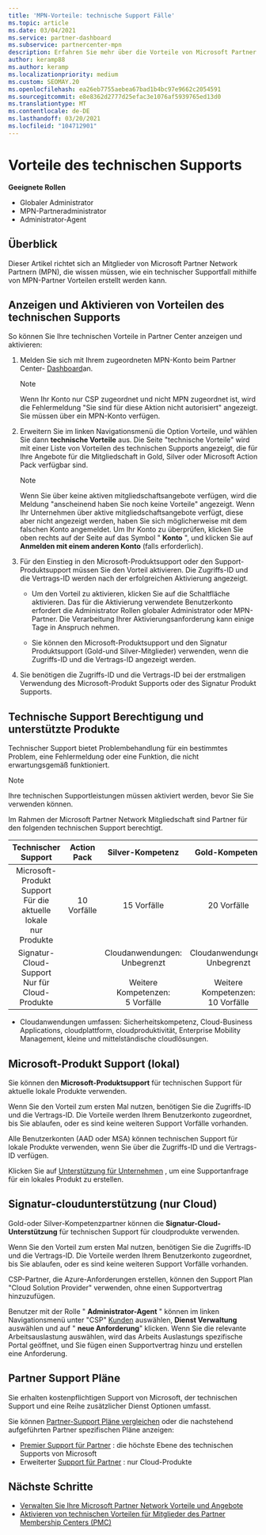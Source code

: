 ```yaml
---
title: 'MPN-Vorteile: technische Support Fälle'
ms.topic: article
ms.date: 03/04/2021
ms.service: partner-dashboard
ms.subservice: partnercenter-mpn
description: Erfahren Sie mehr über die Vorteile von Microsoft Partner Network (MPN) für technische Supportfälle.
author: keramp88
ms.author: keramp
ms.localizationpriority: medium
ms.custom: SEOMAY.20
ms.openlocfilehash: ea26eb7755aebea67bad1b4bc97e9662c2054591
ms.sourcegitcommit: e8e8362d2777d25efac3e1076af5939765ed13d0
ms.translationtype: MT
ms.contentlocale: de-DE
ms.lasthandoff: 03/20/2021
ms.locfileid: "104712901"
---
```

# <a name="technical-support-benefits"></a>Vorteile des technischen Supports

**Geeignete Rollen**
-   Globaler Administrator 
-   MPN-Partneradministrator 
-   Administrator-Agent 

## <a name="overview"></a>Überblick

Dieser Artikel richtet sich an Mitglieder von Microsoft Partner Network Partnern (MPN), die wissen müssen, wie ein technischer Supportfall mithilfe von MPN-Partner Vorteilen erstellt werden kann.

## <a name="view-and-activate-your-technical-support-benefits"></a>Anzeigen und Aktivieren von Vorteilen des technischen Supports 

So können Sie Ihre technischen Vorteile in Partner Center anzeigen und aktivieren:

1. Melden Sie sich mit Ihrem zugeordneten MPN-Konto beim Partner Center- [Dashboard](https://partner.microsoft.com/dashboard)an. 
    > [!NOTE]
    > Wenn Ihr Konto nur CSP zugeordnet und nicht MPN zugeordnet ist, wird die Fehlermeldung "Sie sind für diese Aktion nicht autorisiert" angezeigt. Sie müssen über ein MPN-Konto verfügen.

2. Erweitern Sie im linken Navigationsmenü die Option Vorteile, und wählen Sie dann **technische Vorteile** aus. Die Seite "technische Vorteile" wird mit einer Liste von Vorteilen des technischen Supports angezeigt, die für Ihre Angebote für die Mitgliedschaft in Gold, Silver oder Microsoft Action Pack verfügbar sind. 

    > [!NOTE]
    >Wenn Sie über keine aktiven mitgliedschaftsangebote verfügen, wird die Meldung "anscheinend haben Sie noch keine Vorteile" angezeigt. Wenn Ihr Unternehmen über aktive mitgliedschaftsangebote verfügt, diese aber nicht angezeigt werden, haben Sie sich möglicherweise mit dem falschen Konto angemeldet. Um Ihr Konto zu überprüfen, klicken Sie oben rechts auf der Seite auf das Symbol " **Konto** ", und klicken Sie auf **Anmelden mit einem anderen Konto** (falls erforderlich).

3. Für den Einstieg in den Microsoft-Produktsupport oder den Support-Produktsupport müssen Sie den Vorteil aktivieren. Die Zugriffs-ID und die Vertrags-ID werden nach der erfolgreichen Aktivierung angezeigt. 

    -   Um den Vorteil zu aktivieren, klicken Sie auf die Schaltfläche aktivieren. Das für die Aktivierung verwendete Benutzerkonto erfordert die Administrator Rollen globaler Administrator oder MPN-Partner. Die Verarbeitung Ihrer Aktivierungsanforderung kann einige Tage in Anspruch nehmen. 

    - Sie können den Microsoft-Produktsupport und den Signatur Produktsupport (Gold-und Silver-Mitglieder) verwenden, wenn die Zugriffs-ID und die Vertrags-ID angezeigt werden. 

 4. Sie benötigen die Zugriffs-ID und die Vertrags-ID bei der erstmaligen Verwendung des Microsoft-Produkt Supports oder des Signatur Produkt Supports.  

## <a name="technical-support-entitlement-and-supported-products"></a>Technische Support Berechtigung und unterstützte Produkte

Technischer Support bietet Problembehandlung für ein bestimmtes Problem, eine Fehlermeldung oder eine Funktion, die nicht erwartungsgemäß funktioniert.

> [!NOTE]
> Ihre technischen Supportleistungen müssen aktiviert werden, bevor Sie Sie verwenden können. 

Im Rahmen der Microsoft Partner Network Mitgliedschaft sind Partner für den folgenden technischen Support berechtigt.


| Technischer Support |  Action Pack | Silver-Kompetenz | Gold-Kompetenz |
|:---:|:---:|:---:|:---:|
| Microsoft-Produkt Support<br>Für die aktuelle lokale <br>nur Produkte | 10 Vorfälle | 15 Vorfälle  | 20 Vorfälle |
| Signatur-Cloud-Support<br>Nur für Cloud-Produkte |  | Cloudanwendungen:<br>Unbegrenzt<br><br>Weitere Kompetenzen:<br>5 Vorfälle  | Cloudanwendungen:<br>Unbegrenzt<br>          <br>Weitere Kompetenzen:<br>10 Vorfälle  |

* Cloudanwendungen umfassen: Sicherheitskompetenz, Cloud-Business Applications, cloudplattform, cloudproduktivität, Enterprise Mobility Management, kleine und mittelständische cloudlösungen.

## <a name="microsoft-product-support-on-premises"></a>Microsoft-Produkt Support (lokal)

Sie können den  **Microsoft-Produktsupport** für technischen Support für aktuelle lokale Produkte verwenden. 

Wenn Sie den Vorteil zum ersten Mal nutzen, benötigen Sie die Zugriffs-ID und die Vertrags-ID. Die Vorteile werden Ihrem Benutzerkonto zugeordnet, bis Sie ablaufen, oder es sind keine weiteren Support Vorfälle vorhanden.

Alle Benutzerkonten (AAD oder MSA) können technischen Support für lokale Produkte verwenden, wenn Sie über die Zugriffs-ID und die Vertrags-ID verfügen.

Klicken Sie auf [Unterstützung für Unternehmen](https://support.serviceshub.microsoft.com/supportforbusiness/create) , um eine Supportanfrage für ein lokales Produkt zu erstellen.

## <a name="signature-cloud-support-cloud-only"></a>Signatur-cloudunterstützung (nur Cloud)

Gold-oder Silver-Kompetenzpartner können die **Signatur-Cloud-Unterstützung** für technischen Support für cloudprodukte verwenden. 

Wenn Sie den Vorteil zum ersten Mal nutzen, benötigen Sie die Zugriffs-ID und die Vertrags-ID. Die Vorteile werden Ihrem Benutzerkonto zugeordnet, bis Sie ablaufen, oder es sind keine weiteren Support Vorfälle vorhanden.

CSP-Partner, die Azure-Anforderungen erstellen, können den Support Plan "Cloud Solution Provider" verwenden, ohne einen Supportvertrag hinzuzufügen.

Benutzer mit der Rolle " **Administrator-Agent** " können im linken Navigationsmenü unter "CSP" [Kunden](https://partner.microsoft.com/commerce/customers/list) auswählen, **Dienst Verwaltung** auswählen und auf " **neue Anforderung**" klicken.  Wenn Sie die relevante Arbeitsauslastung auswählen, wird das Arbeits Auslastungs spezifische Portal geöffnet, und Sie fügen einen Supportvertrag hinzu und erstellen eine Anforderung.

## <a name="partner-support-plans"></a>Partner Support Pläne

Sie erhalten kostenpflichtigen Support von Microsoft, der technischen Support und eine Reihe zusätzlicher Dienst Optionen umfasst. 

Sie können [Partner-Support Pläne vergleichen](https://partner.microsoft.com/support/partnersupport) oder die nachstehend aufgeführten Partner spezifischen Pläne anzeigen:

- [Premier Support für Partner](https://partner.microsoft.com/support/microsoft-services-premier-support) : die höchste Ebene des technischen Supports von Microsoft
- Erweiterter [Support für Partner](https://partner.microsoft.com/support/advanced-cloud-support) : nur Cloud-Produkte


## <a name="next-steps"></a>Nächste Schritte

- [Verwalten Sie Ihre Microsoft Partner Network Vorteile und Angebote](manage-your-partner-network-benefits.md)
- [Aktivieren von technischen Vorteilen für Mitglieder des Partner Membership Centers (PMC)](partner-membership-center-tech-benefits-activate.md)
